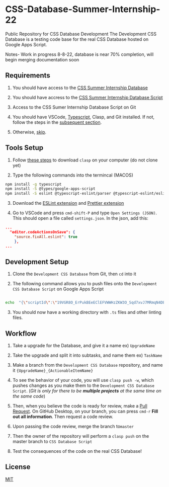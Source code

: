 # CSS-Database-Summer-Internship-22
Public Repository for CSS Database Development
The Development CSS Database is a testing code base for the real CSS Database hosted on Google Apps Script.

Notes- 
Work in progress 8-8-22,
database is near 70% completion, will begin merging documentation soon


## Requirements

1. You should have access to the [CSS Summer Internship Database](https://docs.google.com/spreadsheets/d/1x2p1_AXASEXA655gIC53bkgN_rhFiCJt4dsJku2w9-c/edit?usp=sharing)

2. You should have accress to the [CSS Summer Internship Database Script](https://script.google.com/u/1/home/projects/15O3Tl09L3IUuakBaIUPn-NA7HWwESrwezV5nw1lXgIdcA9cLJzr_ysXE/edit?pli=1)

3. Access to the CSS Sumer Internship Database Script on Git

4. You should have VSCode, [Typescript](https://www.typescriptlang.org/docs/handbook/basic-types.html), Clasp, and Git installed. If not, follow the steps in the [subsequent section](#tools-setup).

5. Otherwise, [skip](#development-setup).

## Tools Setup

1. Follow [these steps](https://developers.google.com/apps-script/guides/clasp) to download `clasp` on your computer (do not clone yet)

2. Type the following commands into the termincal (MACOS)

```bash
npm install -g typescript
npm install -S @types/google-apps-script
npm install -S eslint @typescript-eslint/parser @typescript-eslint/eslint-plugin eslint-config-prettier
```

3. Download the [ESLint extension](https://marketplace.visualstudio.com/items?itemName=dbaeumer.vscode-eslint) and [Prettier extension](https://marketplace.visualstudio.com/items?itemName=esbenp.prettier-vscode)

4. Go to VSCode and press `cmd-shift-P` and type `Open Settings (JSON)`. This should open a file called `settings.json`. In the json, add this:

```json
...
  "editor.codeActionsOnSave": {
	"source.fixAll.eslint": true
	},
...
```


## Development Setup

1. Clone the `Development CSS Database` from Git, then `cd` into it

2. The following command allows you to push files onto the `Development CSS Database Script` on Google Apps Script

```bash

echo  "{\"scriptId\":\"19VGR8O_ErPukBEeEClEFVWWHzZKW3O_Sqd7xvJ7MRmqN4DEqgiB_bTAl\"}" > .clasp.json

```

3. You should now have a working directory with `.ts` files and other linting files.


## Workflow

1. Take a upgrade for the Database, and give it a name ex) `UpgradeName`

2. Take the upgrade and split it into subtasks, and name them ex) `TaskName`

3. Make a branch from the `Development CSS Database` repository, and name it `{UpgradeName}_{ActionableItemName}`

4. To see the behavior of your code, you will use `clasp push -w`, which pushes changes as you make them to the `Development CSS Database Script`. (*Git is only for there to be **multiple projects** at the same time on the same code*)

5. Then, when you believe the code is ready for review, make a [Pull Request](https://docs.github.com/en/github/collaborating-with-issues-and-pull-requests/creating-a-pull-request). On GitHub Desktop, on your branch, you can press `cmd-r`  **Fill out all information**. Then request a code review.
6. Upon passing the code review, merge the branch to`master`
7. Then the owner of the repository will perform a `clasp push` on the master branch to `CSS Database Script`
8. Test the consequences of the code on the real CSS Database!

## License

[MIT](https://choosealicense.com/licenses/mit/)
